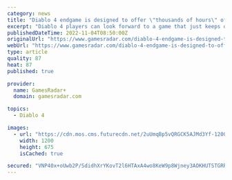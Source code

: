 ```yaml
---
category: news
title: "Diablo 4 endgame is designed to offer \"thousands of hours\" of gameplay"
excerpt: "Diablo 4 players can look forward to a game that just keeps on giving, with the game's general manager Rod Fergusson saying that there will be \"thousands of hours\" of fun to be had. Fergusson was ..."
publishedDateTime: 2022-11-04T08:50:00Z
originalUrl: "https://www.gamesradar.com/diablo-4-endgame-is-designed-to-offer-thousands-of-hours-of-gameplay/"
webUrl: "https://www.gamesradar.com/diablo-4-endgame-is-designed-to-offer-thousands-of-hours-of-gameplay/"
type: article
quality: 87
heat: 87
published: true

provider:
  name: GamesRadar+
  domain: gamesradar.com

topics:
  - Diablo 4

images:
  - url: "https://cdn.mos.cms.futurecdn.net/2uUmqBp5vQRGCK5AJMd3Yf-1200-80.jpg"
    width: 1200
    height: 675
    isCached: true

secured: "VNP40x+oUwb2P/SdidhXrYKovT2l6HTAxA4wo8KeW9p8Wjney3AOKHUTSTGRRYjJPfLIINKMjuZqr0DS3j1A+Yt5x6hWTT8WyK213JNKJOLTzoFn7mVowlHXa5hqMVWComjNkdfzLr9KKVtWmwoeKsocePqb6xvYBKwUI2xMmZrVWF4EQ1p4WqzsXYm7lk9fRHVoUHQ+/8RHMPvfm7SeoLlEi/6nH8679KYeiFo82Y44pcYctIPrCcxnmClsI07tF5LZqhYVnqbf3lHYs8heOQeVggtreS2sivY9wKoqq9jBviDDjKuOz+GG0ZHmoEJ0Qkxv3UJvZVBxC2iHNaRozMNdhePpug/PznRgjP3g8HA=;Fhh/VmFXaRv0i9CXTTNWsg=="
---
```


